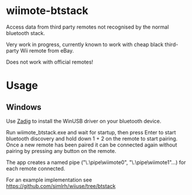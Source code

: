 # wiimote-btstack
Access data from third party remotes not recognised by the normal bluetooth stack.

Very work in progress, currently known to work with cheap black third-party Wii remote from eBay.

Does not work with official remotes!

# Usage
## Windows

Use [Zadig](http://zadig.akeo.ie/) to install the WinUSB driver on your bluetooth device.

Run wiimote_btstack.exe and wait for startup, then press Enter to start bluetooth discovery and hold down 1 + 2 on the remote to start pairing. Once a new remote has been paired it can be connected again without pairing by pressing any button on the remote.

The app creates a named pipe ("\\.\pipe\wiimote0", "\\.\pipe\wiimote1"...) for each remote connected.

For an example implementation see https://github.com/simlrh/wiiuse/tree/btstack
